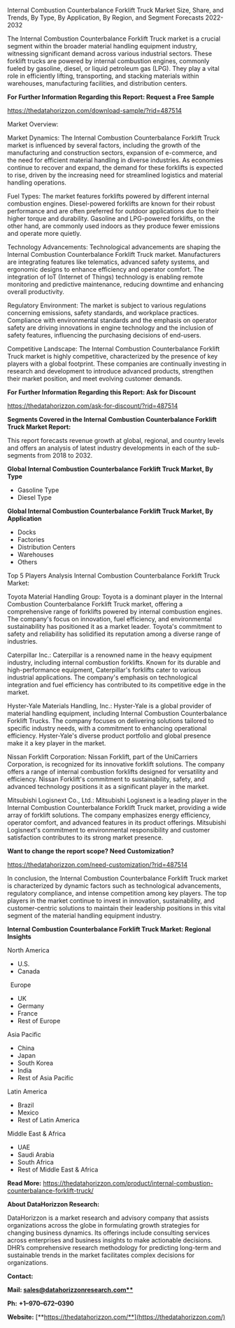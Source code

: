 ﻿Internal Combustion Counterbalance Forklift Truck Market Size, Share, and Trends, By Type, By Application, By Region, and Segment Forecasts 2022-2032

The Internal Combustion Counterbalance Forklift Truck market is a crucial segment within the broader material handling equipment industry, witnessing significant demand across various industrial sectors. These forklift trucks are powered by internal combustion engines, commonly fueled by gasoline, diesel, or liquid petroleum gas (LPG). They play a vital role in efficiently lifting, transporting, and stacking materials within warehouses, manufacturing facilities, and distribution centers.

**For Further Information Regarding this Report: Request a Free Sample**	

<https://thedatahorizzon.com/download-sample/?rid=487514>

Market Overview:

Market Dynamics: The Internal Combustion Counterbalance Forklift Truck market is influenced by several factors, including the growth of the manufacturing and construction sectors, expansion of e-commerce, and the need for efficient material handling in diverse industries. As economies continue to recover and expand, the demand for these forklifts is expected to rise, driven by the increasing need for streamlined logistics and material handling operations.

Fuel Types: The market features forklifts powered by different internal combustion engines. Diesel-powered forklifts are known for their robust performance and are often preferred for outdoor applications due to their higher torque and durability. Gasoline and LPG-powered forklifts, on the other hand, are commonly used indoors as they produce fewer emissions and operate more quietly.

Technology Advancements: Technological advancements are shaping the Internal Combustion Counterbalance Forklift Truck market. Manufacturers are integrating features like telematics, advanced safety systems, and ergonomic designs to enhance efficiency and operator comfort. The integration of IoT (Internet of Things) technology is enabling remote monitoring and predictive maintenance, reducing downtime and enhancing overall productivity.

Regulatory Environment: The market is subject to various regulations concerning emissions, safety standards, and workplace practices. Compliance with environmental standards and the emphasis on operator safety are driving innovations in engine technology and the inclusion of safety features, influencing the purchasing decisions of end-users.

Competitive Landscape: The Internal Combustion Counterbalance Forklift Truck market is highly competitive, characterized by the presence of key players with a global footprint. These companies are continually investing in research and development to introduce advanced products, strengthen their market position, and meet evolving customer demands.

**For Further Information Regarding this Report: Ask for Discount**	

<https://thedatahorizzon.com/ask-for-discount/?rid=487514>

**Segments Covered in the Internal Combustion Counterbalance Forklift Truck Market Report:**

This report forecasts revenue growth at global, regional, and country levels and offers an analysis of latest industry developments in each of the sub-segments from 2018 to 2032.

**Global Internal Combustion Counterbalance Forklift Truck Market, By Type**

- Gasoline Type
- Diesel Type

**Global Internal Combustion Counterbalance Forklift Truck Market, By Application**

- Docks
- Factories
- Distribution Centers
- Warehouses
- Others

Top 5 Players Analysis Internal Combustion Counterbalance Forklift Truck Market:

Toyota Material Handling Group: Toyota is a dominant player in the Internal Combustion Counterbalance Forklift Truck market, offering a comprehensive range of forklifts powered by internal combustion engines. The company's focus on innovation, fuel efficiency, and environmental sustainability has positioned it as a market leader. Toyota's commitment to safety and reliability has solidified its reputation among a diverse range of industries.

Caterpillar Inc.: Caterpillar is a renowned name in the heavy equipment industry, including internal combustion forklifts. Known for its durable and high-performance equipment, Caterpillar's forklifts cater to various industrial applications. The company's emphasis on technological integration and fuel efficiency has contributed to its competitive edge in the market.

Hyster-Yale Materials Handling, Inc.: Hyster-Yale is a global provider of material handling equipment, including Internal Combustion Counterbalance Forklift Trucks. The company focuses on delivering solutions tailored to specific industry needs, with a commitment to enhancing operational efficiency. Hyster-Yale's diverse product portfolio and global presence make it a key player in the market.

Nissan Forklift Corporation: Nissan Forklift, part of the UniCarriers Corporation, is recognized for its innovative forklift solutions. The company offers a range of internal combustion forklifts designed for versatility and efficiency. Nissan Forklift's commitment to sustainability, safety, and advanced technology positions it as a significant player in the market.

Mitsubishi Logisnext Co., Ltd.: Mitsubishi Logisnext is a leading player in the Internal Combustion Counterbalance Forklift Truck market, providing a wide array of forklift solutions. The company emphasizes energy efficiency, operator comfort, and advanced features in its product offerings. Mitsubishi Logisnext's commitment to environmental responsibility and customer satisfaction contributes to its strong market presence.

**Want to change the report scope? Need Customization?**

<https://thedatahorizzon.com/need-customization/?rid=487514>

In conclusion, the Internal Combustion Counterbalance Forklift Truck market is characterized by dynamic factors such as technological advancements, regulatory compliance, and intense competition among key players. The top players in the market continue to invest in innovation, sustainability, and customer-centric solutions to maintain their leadership positions in this vital segment of the material handling equipment industry.

**Internal Combustion Counterbalance Forklift Truck Market: Regional Insights**

North America

- U.S.
- Canada

` `Europe

- UK
- Germany
- France
- Rest of Europe

Asia Pacific	

- China
- Japan
- South Korea
- India
- Rest of Asia Pacific

Latin America

- Brazil
- Mexico
- Rest of Latin America

Middle East & Africa

- UAE
- Saudi Arabia
- South Africa
- Rest of Middle East & Africa

**Read More:** <https://thedatahorizzon.com/product/internal-combustion-counterbalance-forklift-truck/>

**About DataHorizzon Research:**

DataHorizzon is a market research and advisory company that assists organizations across the globe in formulating growth strategies for changing business dynamics. Its offerings include consulting services across enterprises and business insights to make actionable decisions. DHR’s comprehensive research methodology for predicting long-term and sustainable trends in the market facilitates complex decisions for organizations.

**Contact:**

**Mail: [sales@datahorizzonresearch.com**](mailto:sales@datahorizzonresearch.com)**

**Ph:** **+1–970–672–0390**

**Website:** [**https://thedatahorizzon.com/**](https://thedatahorizzon.com/)


